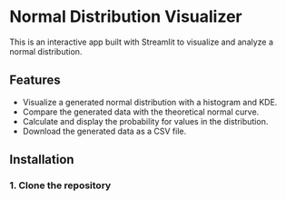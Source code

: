 # Normal Distribution Visualizer

This is an interactive app built with Streamlit to visualize and analyze a normal distribution.

## Features

- Visualize a generated normal distribution with a histogram and KDE.
- Compare the generated data with the theoretical normal curve.
- Calculate and display the probability for values in the distribution.
- Download the generated data as a CSV file.

## Installation

### 1. Clone the repository

